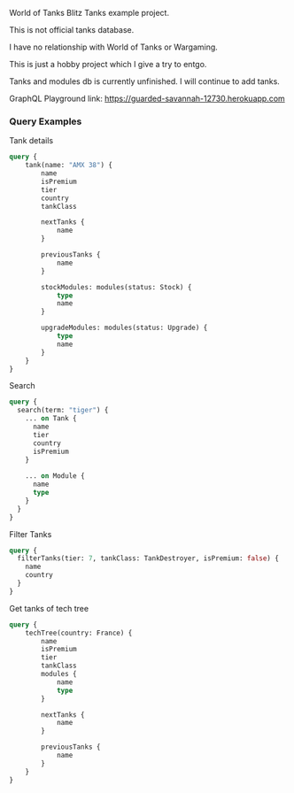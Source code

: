 World of Tanks Blitz Tanks example project.

This is not official tanks database.

I have no relationship with World of Tanks or Wargaming.

This is just a hobby project which I give a try to entgo.

Tanks and modules db is currently unfinished. I will continue to add tanks.

GraphQL Playground link:
https://guarded-savannah-12730.herokuapp.com


### Query Examples

Tank details
```graphql
query {
    tank(name: "AMX 38") {
        name
        isPremium
        tier
        country
        tankClass

        nextTanks {
            name
        }

        previousTanks {
            name
        }

        stockModules: modules(status: Stock) {
            type
            name
        }

        upgradeModules: modules(status: Upgrade) {
            type
            name
        }
    }
}
```

Search
```graphql
query {
  search(term: "tiger") {
    ... on Tank {
      name
      tier
      country
      isPremium
    }
    
    ... on Module {
      name
      type
    }
  }
}
```

Filter Tanks
```graphql
query {
  filterTanks(tier: 7, tankClass: TankDestroyer, isPremium: false) {
    name
    country
  }
}
```

Get tanks of tech tree
```graphql
query {
    techTree(country: France) {
        name
        isPremium
        tier
        tankClass
        modules {
            name
            type
        }

        nextTanks {
            name
        }

        previousTanks {
            name
        }
    }
}
```
